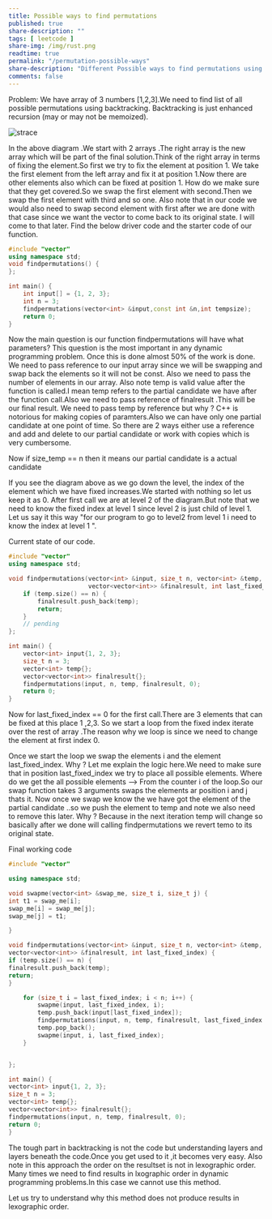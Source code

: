 ```yaml
---
title: Possible ways to find permutations
published: true
share-description: ""
tags: [ leetcode ]
share-img: /img/rust.png
readtime: true
permalink: "/permutation-possible-ways"
share-description: "Different Possible ways to find permutations using backtracking"
comments: false
---
```


Problem:
We have array of 3 numbers [1,2,3].We need to find list of all possible permutations using backtracking.
Backtracking is just enhanced recursion (may or may not be memoized).


![strace](/portfolio/img/diagram.jpg)

In the above diagram .We start with 2 arrays .The right array is the new array which will be part of the final
solution.Think of the right array in terms of fixing the element.So first we try to fix the element at position 1.
We take the first element from the left array and fix it at position 1.Now there are other elements also which can be fixed at position 1.
How do we make sure that they get covered.So we swap the first element with second.Then we swap the first element with third and so one.
Also note that in our code we would also need to swap second element with first after we are done with that case since we want the vector to come
back to its original state.
I will come to that later.
Find the below driver code and the starter code of our function.

```cpp
#include "vector"
using namespace std;
void findpermutations() {
};

int main() {
    int input[] = {1, 2, 3};
    int n = 3;
    findpermutations(vector<int> &input,const int &n,int tempsize);
    return 0;
}
```


Now the main question is our function findpermutations will have what parameters?
This question is the most important in any dynamic programming problem. Once this is done almost 50% of the work is done.
We need to pass reference to our input array since we will be swapping and swap back the elements so it will not be const.
Also we need to pass the number of elements in our array. Also note temp  is  valid value after the function is called.I mean temp refers to the partial candidate we have
after the function call.Also we need to pass reference of finalresult .This will be our final result.
We need to pass temp by reference but why ? C++ is notorious for making copies of paramters.Also we can have only one partial candidate at one point of time.
So there are 2 ways either use a reference and add and delete to our partial candidate or work with copies which is very cumbersome.

Now if size_temp  == n then it means our partial candidate is a actual candidate


If you see the diagram above as we go down the level, the index of the element which we have fixed increases.We started with nothing so let us keep it as 0.
After first call we are at level 2 of the diagram.But note that we need to know the fixed index at level 1 since level 2 is just child of level 1.
Let us say it this way "for our program to go to level2 from level 1 i need to know the index at level 1 ".


Current state of our code.

```cpp
#include "vector"
using namespace std;

void findpermutations(vector<int> &input, size_t n, vector<int> &temp,
                      vector<vector<int>> &finalresult, int last_fixed_index) {
    if (temp.size() == n) {
        finalresult.push_back(temp);
        return;
    }
    // pending
};

int main() {
    vector<int> input{1, 2, 3};
    size_t n = 3;
    vector<int> temp{};
    vector<vector<int>> finalresult{};
    findpermutations(input, n, temp, finalresult, 0);
    return 0;
}
```

Now for last_fixed_index == 0 for the first call.There are 3 elements that can be fixed at this place 1 ,2,3.
So we start a loop from the fixed index iterate over the rest of array .The reason why we loop is since we  need to change the element
at first index 0.

Once we start the loop we swap the elements i and the element last_fixed_index. Why ?
Let me explain the logic here.We need to make sure that in position last_fixed_index we try to place all possible elements.
Where do we get the all possible elements  --> From the counter i of the loop.So our swap function takes 3 arguments swaps the elements ar position i and j thats it.
Now once we swap we know the we have got the element of the partial candidate ..so we push the element to temp and note we also need to remove this later.
Why ? Because in the next iteration temp will change so basically after we done will calling findpermutations we revert temo to its original state.

Final working code

```cpp
#include "vector"

using namespace std;

void swapme(vector<int> &swap_me, size_t i, size_t j) {
int t1 = swap_me[i];
swap_me[i] = swap_me[j];
swap_me[j] = t1;

}

void findpermutations(vector<int> &input, size_t n, vector<int> &temp,
vector<vector<int>> &finalresult, int last_fixed_index) {
if (temp.size() == n) {
finalresult.push_back(temp);
return;
}

    for (size_t i = last_fixed_index; i < n; i++) {
        swapme(input, last_fixed_index, i);
        temp.push_back(input[last_fixed_index]);
        findpermutations(input, n, temp, finalresult, last_fixed_index + 1);
        temp.pop_back();
        swapme(input, i, last_fixed_index);
    }


};

int main() {
vector<int> input{1, 2, 3};
size_t n = 3;
vector<int> temp{};
vector<vector<int>> finalresult{};
findpermutations(input, n, temp, finalresult, 0);
return 0;
}

```

The tough part in backtracking is not the code but understanding layers and layers beneath the code.Once you get used to it ,it becomes very easy.
Also note in this approach the order on the resultset is not in lexographic order.
Many times we need to find results in lxographic order in dynamic programming problems.In this case we cannot use this method.

Let us try to understand why this method does not produce results in lexographic order.